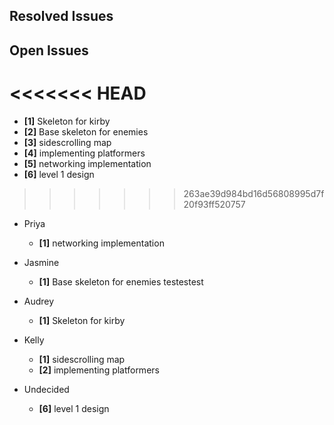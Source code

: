 ## Resolved Issues ##

## Open Issues ##
<<<<<<< HEAD
=======
- **[1]** Skeleton for kirby
- **[2]** Base skeleton for enemies
- **[3]** sidescrolling map
- **[4]** implementing platformers
- **[5]** networking implementation
- **[6]** level 1 design
>>>>>>> 263ae39d984bd16d56808995d7f20f93ff520757

- Priya
	- **[1]** networking implementation

- Jasmine
	- **[1]** Base skeleton for enemies
	testestest

- Audrey
	- **[1]** Skeleton for kirby

- Kelly
	- **[1]** sidescrolling map
	- **[2]** implementing platformers

- Undecided
	- **[6]** level 1 design